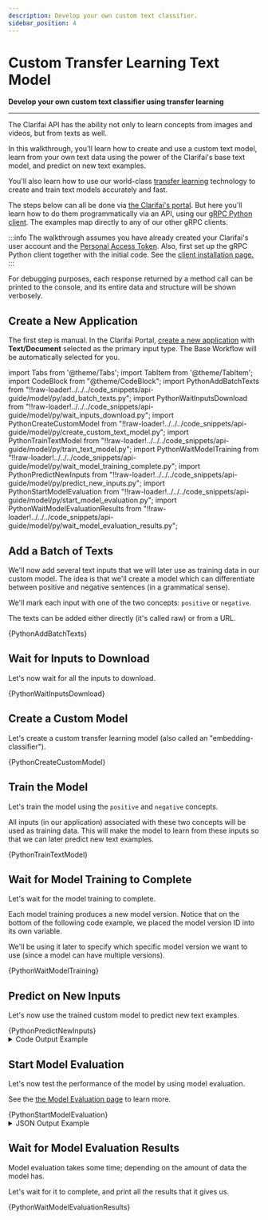 ```yaml
---
description: Develop your own custom text classifier.
sidebar_position: 4
---
```


# Custom Transfer Learning Text Model

**Develop your own custom text classifier using transfer learning**
<hr />

The Clarifai API has the ability not only to learn concepts from images and videos, but from texts as well.

In this walkthrough, you'll learn how to create and use a custom text model, learn from your own text data using the power of the Clarifai's base text model, and predict on new text examples. 

You'll also learn how to use our world-class [transfer learning](https://docs.clarifai.com/portal-guide/model/model-types/transfer-learning) technology to create and train text models accurately and fast. 

The steps below can all be done via [the Clarifai's portal](https://clarifai.com/explore). But here you'll learn how to do them programmatically via an API, using our [gRPC Python client](https://github.com/Clarifai/clarifai-python-grpc). The examples map directly to any of our other gRPC clients.

:::info
The walkthrough assumes you have already created your Clarifai's user account and the [Personal Access Token](https://portal.clarifai.com/settings/authentication). Also, first set up the gRPC Python client together with the initial code. See the [client installation page.](https://docs.clarifai.com/api-guide/api-overview/api-clients/#client-installation-instructions)
:::

For debugging purposes, each response returned by a method call can be printed to the console, and its entire data and structure will be shown verbosely.

## Create a New Application

The first step is manual. In the Clarifai Portal, [create a new application](https://docs.clarifai.com/clarifai-basics/applications/create-an-application) with **Text/Document** selected as the primary input type. The Base Workflow will be automatically selected for you. 

<!--
![](https://s3.amazonaws.com/clarifai-api/img3/prod/large/e12ce254f2824b0ab2aef1b10784ff23/3e695b780f597cd263b06d0aeb30b3d1?v=001)
-->

<!--
Afterward, copy the newly-created application's _API key_ and set it in the variable below. This variable is going to be used by all Clarifai API calls for authorization purposes.
-->

import Tabs from '@theme/Tabs';
import TabItem from '@theme/TabItem';
import CodeBlock from "@theme/CodeBlock";
import PythonAddBatchTexts from "!!raw-loader!../../../code_snippets/api-guide/model/py/add_batch_texts.py";
import PythonWaitInputsDownload from "!!raw-loader!../../../code_snippets/api-guide/model/py/wait_inputs_download.py";
import PythonCreateCustomModel from "!!raw-loader!../../../code_snippets/api-guide/model/py/create_custom_text_model.py";
import PythonTrainTextModel from "!!raw-loader!../../../code_snippets/api-guide/model/py/train_text_model.py";
import PythonWaitModelTraining from "!!raw-loader!../../../code_snippets/api-guide/model/py/wait_model_training_complete.py";
import PythonPredictNewInputs from "!!raw-loader!../../../code_snippets/api-guide/model/py/predict_new_inputs.py";
import PythonStartModelEvaluation from "!!raw-loader!../../../code_snippets/api-guide/model/py/start_model_evaluation.py";
import PythonWaitModelEvaluationResults from "!!raw-loader!../../../code_snippets/api-guide/model/py/wait_model_evaluation_results.py";

<!--
<Tabs>
<TabItem value="grpc_python" label="gRPC Python">

```python
# Insert here the initialization code as outlined on this page:
# https://docs.clarifai.com/api-guide/api-overview/api-clients#client-installation-instructions

api_key_metadata = (('authorization', 'Key ' + post_keys_response.keys[0].id),)
```
</TabItem>
</Tabs>
-->

## Add a Batch of Texts

We'll now add several text inputs that we will later use as training data in our custom model. The idea is that we'll create a model which can differentiate between positive and negative sentences \(in a grammatical sense\). 

We'll mark each input with one of the two concepts: `positive` or `negative`.

The texts can be added either directly \(it's called raw\) or from a URL.

<Tabs>

<TabItem value="grpc_python" label="gRPC Python">
    <CodeBlock className="language-python">{PythonAddBatchTexts}</CodeBlock>
</TabItem>

</Tabs>

## Wait for Inputs to Download

Let's now wait for all the inputs to download.

<Tabs>

<TabItem value="grpc_python" label="gRPC Python">
    <CodeBlock className="language-python">{PythonWaitInputsDownload}</CodeBlock>
</TabItem>

</Tabs>

## Create a Custom Model

Let's create a custom transfer learning model (also called an "embedding-classifier"). 

<Tabs>

<TabItem value="grpc_python" label="gRPC Python">
    <CodeBlock className="language-python">{PythonCreateCustomModel}</CodeBlock>
</TabItem>

</Tabs>

## Train the Model

Let's train the model using the `positive` and `negative` concepts. 

All inputs \(in our application\) associated with these two concepts will be used as training data. This will make the model to learn from these inputs so that we can later predict new text examples. 

<Tabs>

<TabItem value="grpc_python" label="gRPC Python">
    <CodeBlock className="language-python">{PythonTrainTextModel}</CodeBlock>
</TabItem>

</Tabs>

## Wait for Model Training to Complete

Let's wait for the model training to complete.

Each model training produces a new model version. Notice that on the bottom of the following code example, we placed the model version ID into its own variable.

We'll be using it later to specify which specific model version we want to use \(since a model can have multiple versions\).

<Tabs>

<TabItem value="grpc_python" label="gRPC Python">
    <CodeBlock className="language-python">{PythonWaitModelTraining}</CodeBlock>
</TabItem>

</Tabs>

## Predict on New Inputs

Let's now use the trained custom model to predict new text examples.

<Tabs>

<TabItem value="grpc_python" label="gRPC Python">
    <CodeBlock className="language-python">{PythonPredictNewInputs}</CodeBlock>
</TabItem>

</Tabs>

<details>
  <summary>Code Output Example</summary>

```text
The following concepts were predicted for the input `Butchart Gardens contains over 900 varieties of plants.`:
	positive: 0.83
	negative: 0.17
The following concepts were predicted for the input `https://samples.clarifai.com/negative_sentence_12.txt`:
	negative: 1.00
	positive: 0.00
```
</details>

## Start Model Evaluation

Let's now test the performance of the model by using model evaluation. 

See the [the Model Evaluation page](https://docs.clarifai.com/api-guide/evaluate/) to learn more.

<Tabs>

<TabItem value="grpc_python" label="gRPC Python">
    <CodeBlock className="language-python">{PythonStartModelEvaluation}</CodeBlock>
</TabItem>

</Tabs>

<details>
  <summary>JSON Output Example</summary>

```javascript
status {
  code: SUCCESS
  description: "Ok"
  req_id: "967dfe6d8d59d4eaa3b7c7b71bfb190b"
}
model_version {
  id: "49219b5968624221ac488303dde55327"
  created_at {
    seconds: 1646391865
    nanos: 51793000
  }
  status {
    code: MODEL_TRAINED
    description: "Model is trained and ready"
  }
  active_concept_count: 2
  metrics {
    status {
      code: MODEL_EVALUATED
      description: "Model was successfully evaluated."
    }
    summary {
      macro_avg_roc_auc: 1.0
      macro_avg_f1_score: 1.0
      macro_avg_precision: 1.0
      macro_avg_recall: 1.0
    }
  }
  total_input_count: 158
  completed_at {
    seconds: 1646391870
    nanos: 501850000
  }
  visibility {
    gettable: PRIVATE
  }
  app_id: "my-text-model"
  user_id: "ei2leoz3s3iy"
  metadata {
  }
}
```
</details>

## Wait for Model Evaluation Results

Model evaluation takes some time; depending on the amount of data the model has. 

Let's wait for it to complete, and print all the results that it gives us.

<Tabs>

<TabItem value="grpc_python" label="gRPC Python">
    <CodeBlock className="language-python">{PythonWaitModelEvaluationResults}</CodeBlock>
</TabItem>

</Tabs>
